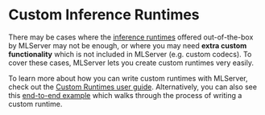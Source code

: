 # Custom Inference Runtimes

There may be cases where the [inference runtimes](./index) offered
out-of-the-box by MLServer may not be enough, or where you may need **extra
custom functionality** which is not included in MLServer (e.g. custom codecs).
To cover these cases, MLServer lets you create custom runtimes very easily.

To learn more about how you can write custom runtimes with MLServer, check out
the [Custom Runtimes user guide](../user-guide/custom).
Alternatively, you can also see this [end-to-end
example](../examples/custom/README) which walks through the process of writing
a custom runtime.
